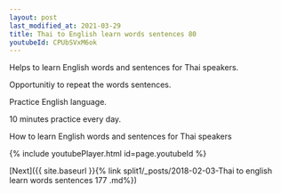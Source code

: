 ```yaml
---
layout: post
last_modified_at: 2021-03-29
title: Thai to English learn words sentences 80 
youtubeId: CPUbSVxM6ok
---
```

 
 
Helps to learn English words and sentences for Thai speakers.

Opportunitiy to repeat the words sentences. 

Practice English language. 
 
10 minutes practice every day. 
 
How to learn English words and sentences for Thai speakers 
 
{% include youtubePlayer.html id=page.youtubeId %}
 
 
[Next]({{ site.baseurl }}{% link  split1/_posts/2018-02-03-Thai to english learn words sentences 177 .md%})
 
